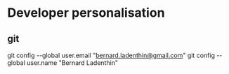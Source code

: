 # Developer personalisation
## git
git config --global user.email "bernard.ladenthin@gmail.com"
git config --global user.name "Bernard Ladenthin"
